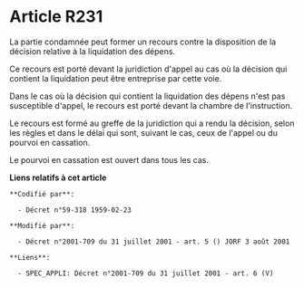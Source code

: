 # Article R231

La partie condamnée peut former un recours contre la disposition de la décision relative à la liquidation des dépens.

Ce recours est porté devant la juridiction d'appel au cas où la décision qui contient la liquidation peut être entreprise par
cette voie.

Dans le cas où la décision qui contient la liquidation des dépens n'est pas susceptible d'appel, le recours est porté devant
la chambre de l'instruction.

Le recours est formé au greffe de la juridiction qui a rendu la décision, selon les règles et dans le délai qui sont, suivant
le cas, ceux de l'appel ou du pourvoi en cassation.

Le pourvoi en cassation est ouvert dans tous les cas.

**Liens relatifs à cet article**

	**Codifié par**:

	  - Décret n°59-318 1959-02-23

	**Modifié par**:

	  - Décret n°2001-709 du 31 juillet 2001 - art. 5 () JORF 3 août 2001

	**Liens**:

	  - SPEC_APPLI: Décret n°2001-709 du 31 juillet 2001 - art. 6 (V)
